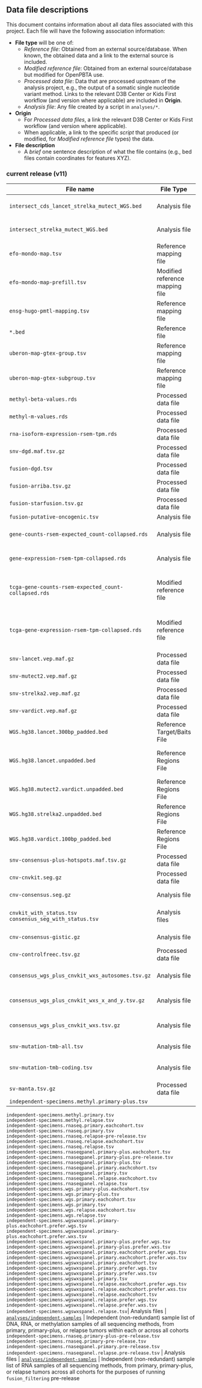 ## Data file descriptions

This document contains information about all data files associated with this project. Each file will have the following association information:

+ **File type** will be one of:
	+ *Reference file*: Obtained from an external source/database. When known, the obtained data and a link to the external source is included.
	+ *Modified reference file*: Obtained from an external source/database but modified for OpenPBTA use. 
	+ *Processed data file*: Data that are processed upstream of the analysis project, e.g., the output of a somatic single nucleotide variant method. Links to the relevant D3B Center or Kids First workflow (and version where applicable) are included in **Origin**.
	+ *Analysis file*: Any file created by a script in `analyses/*`. 
+ **Origin**
	+ For _Processed data files_, a link the relevant D3B Center or Kids First workflow (and version where applicable).
	+ When applicable, a link to the specific *script* that produced (or modified, for *Modified reference file* types) the data.
+ **File description**
	+ A *brief* one sentence description of what the file contains (e.g., bed files contain coordinates for features XYZ).

### current release (v11)
| **File name** |  **File Type** | **Origin** | **File Description** |
|---------------|----------------|------------------------|-----------------------|
|`intersect_cds_lancet_strelka_mutect_WGS.bed` | Analysis file | [`analyses/snv-callers`](https://github.com/AlexsLemonade/OpenPBTA-analysis/blob/master/analyses/snv-callers/) | Intersection of `gencode.v27.primary_assembly.annotation.gtf.gz` CDS with Lancet, Strelka2, Mutect2 regions
|`intersect_strelka_mutect_WGS.bed` | Analysis file | [`analyses/snv-callers`](https://github.com/AlexsLemonade/OpenPBTA-analysis/blob/master/analyses/snv-callers/) | Intersection of `gencode.v27.primary_assembly.annotation.gtf.gz` CDS with Strelka2 and Mutect2 regions called
|`efo-mondo-map.tsv` | Reference mapping file | [Manual collation](https://github.com/PediatricOpenTargets/ticket-tracker/issues/88) | Mapping of EFO and MONDO codes to cancer groups
|`efo-mondo-map-prefill.tsv` | Modified reference mapping file | Analysis file generated in `molecular-subtyping-integrate` | Mapping of EFO and MONDO codes to cancer groups
|`ensg-hugo-pmtl-mapping.tsv` | Reference mapping file | [Manual curation of PMTLv1.1 by FNL; RNA-Seq pipeline GTF mapping](https://github.com/PediatricOpenTargets/ticket-tracker/issues/125) | File which maps Hugo Symbols to ENSEMBL gene IDs an each ENSG to the RMTL curated by FNL
|`*.bed` | Reference file | [Manual collation](https://github.com/PediatricOpenTargets/ticket-tracker/issues/258) | Bed files used for variant calling and are used for tmb calculation
|`uberon-map-gtex-group.tsv` | Reference mapping file | [Manual collation](https://github.com/PediatricOpenTargets/ticket-tracker/issues/85) | Mapping of UBERON codes to tissue types in GTEx broad groups
|`uberon-map-gtex-subgroup.tsv` | Reference mapping file | [Manual collation](https://github.com/PediatricOpenTargets/ticket-tracker/issues/85) | Mapping of UBERON codes to tissue types in GTEx subgroups
|`methyl-beta-values.rds` | Processed data file | [methylation beta valeues](https://github.com/PediatricOpenTargets/ticket-tracker/issues/269)| Methylation beta values
|`methyl-m-values.rds` | Processed data file | [methylation m valeues](https://github.com/PediatricOpenTargets/ticket-tracker/issues/269)| Methylation m values
|`rna-isoform-expression-rsem-tpm.rds` | Processed data file | [RNA isoform TPM files](https://github.com/PediatricOpenTargets/ticket-tracker/issues/341)| RNA isoform TPM files
|`snv-dgd.maf.tsv.gz` | Processed data file | [DGD merged SNV MAF results](https://github.com/PediatricOpenTargets/ticket-tracker/issues/248)| DGD merged SNV MAF results
|`fusion-dgd.tsv` | Processed data file | [DGD merged fusion results](https://github.com/PediatricOpenTargets/ticket-tracker/issues/249)| DGD merged fusion results
|`fusion-arriba.tsv.gz` | Processed data file | [Gene fusion detection](https://github.com/AlexsLemonade/OpenPBTA-manuscript/blob/master/content/03.methods.md#gene-fusion-detection); [Workflow](https://github.com/kids-first/kf-rnaseq-workflow/blob/master/workflow/kfdrc_RNAseq_workflow.cwl) | Fusion - [Arriba TSV](https://github.com/AlexsLemonade/OpenPBTA-analysis/blob/master/doc/format/arriba-tsv-header.md), annotated with FusionAnnotator
|`fusion-starfusion.tsv.gz` | Processed data file | [Gene fusion detection](https://github.com/AlexsLemonade/OpenPBTA-manuscript/blob/master/content/03.methods.md#gene-fusion-detection); [Workflow](https://github.com/kids-first/kf-rnaseq-workflow/blob/master/workflow/kfdrc_RNAseq_workflow.cwl) | Fusion - [STARFusion TSV](https://github.com/AlexsLemonade/OpenPBTA-analysis/blob/master/doc/format/starfusion-tsv-header.md)
|`fusion-putative-oncogenic.tsv` | Analysis file | [`analyses/fusion_filtering`](https://github.com/PediatricOpenTargets/OpenPedCan-analysis/tree/master/analyses/fusion_filtering) | Filtered and prioritized fusions
|`gene-counts-rsem-expected_count-collapsed.rds` | Analysis file | PBTA+GMKF+TARGET+GTEx [`analysis/collapse-rnaseq`](https://github.com/PediatricOpenTargets/OpenPedCan-analysis/tree/dev/analyses/collapse-rnaseq) ;GTEx v8 release| Gene expression - RSEM expected_count for each samples collapsed to gene symbol (gene-level)
|`gene-expression-rsem-tpm-collapsed.rds` | Analysis file | PBTA+GMKF+TARGET+GTEx [`analysis/collapse-rnaseq`](https://github.com/PediatricOpenTargets/OpenPedCan-analysis/tree/dev/analyses/collapse-rnaseq);GTEx v8 release | Gene expression - RSEM TPM for each samples collapsed to gene symbol (gene-level)
|`tcga-gene-counts-rsem-expected_count-collapsed.rds` | Modified reference file | TCGA samples - manually curated to include 10414 TCGA RNA samples that are in diseaseXpress and has GDC clinical information| Gene expression - RSEM expected_count for each samples collapsed to gene symbol (gene-level)
|`tcga-gene-expression-rsem-tpm-collapsed.rds` | Modified reference file | TCGA samples - manually curated to include 10414 TCGA RNA samples that are in diseaseXpress and has GDC clinical information | Gene expression - RSEM TPM for each samples collapsed to gene symbol (gene-level)
|`snv-lancet.vep.maf.gz` | Processed data file | [Somatic mutation calling](https://github.com/AlexsLemonade/OpenPBTA-manuscript/blob/master/content/03.methods.md#somatic-mutation-calling); [Workflow](https://github.com/d3b-center/OpenPBTA-workflows/blob/master/cwl/kfdrc-lancet-wf.cwl) | Somatic SNV - Lancet [annotated MAF file](https://github.com/AlexsLemonade/OpenPBTA-analysis/blob/master/doc/format/vep-maf.md)
|`snv-mutect2.vep.maf.gz` | Processed data file | [Somatic mutation calling](https://github.com/AlexsLemonade/OpenPBTA-manuscript/blob/master/content/03.methods.md#somatic-mutation-calling); [Workflow](https://github.com/d3b-center/OpenPBTA-workflows/blob/master/cwl/kfdrc_strelka2_mutect2_manta_workflow.cwl) | Somatic SNV - Mutect2 [annotated MAF file](https://github.com/AlexsLemonade/OpenPBTA-analysis/blob/master/doc/format/vep-maf.md)
|`snv-strelka2.vep.maf.gz` | Processed data file | [Somatic mutation calling](https://github.com/AlexsLemonade/OpenPBTA-manuscript/blob/master/content/03.methods.md#somatic-mutation-calling); [Workflow](https://github.com/d3b-center/OpenPBTA-workflows/blob/master/cwl/kfdrc_strelka2_mutect2_manta_workflow.cwl) | Somatic SNV - Strelka2 [annotated MAF file](https://github.com/AlexsLemonade/OpenPBTA-analysis/blob/master/doc/format/vep-maf.md)
|`snv-vardict.vep.maf.gz` | Processed data file | [Somatic mutation calling](https://github.com/AlexsLemonade/OpenPBTA-manuscript/blob/master/content/03.methods.md#somatic-mutation-calling); [Workflow](https://github.com/d3b-center/OpenPBTA-workflows/blob/master/cwl/kfdrc-vardict-wf.cwl) | Somatic SNV - VarDict [annotated MAF file](https://github.com/AlexsLemonade/OpenPBTA-analysis/blob/master/doc/format/vep-maf.md)
|`WGS.hg38.lancet.300bp_padded.bed` | Reference Target/Baits File | [SNV and INDEL calling](https://github.com/AlexsLemonade/OpenPBTA-manuscript/blob/master/content/03.methods.md#snv-and-indel-calling) | WGS.hg38.lancet.unpadded.bed file with each region padded by 300 bp
|`WGS.hg38.lancet.unpadded.bed` | Reference Regions File | [SNV and INDEL calling](https://github.com/AlexsLemonade/OpenPBTA-manuscript/blob/master/content/03.methods.md#snv-and-indel-calling) |  hg38 WGS regions created using UTR, exome, and start/stop codon features of the GENCODE 31 reference, augmented with PASS variant calls from Strelka2 and Mutect2
|`WGS.hg38.mutect2.vardict.unpadded.bed` | Reference Regions File  | [SNV and INDEL calling](https://github.com/AlexsLemonade/OpenPBTA-manuscript/blob/master/content/03.methods.md#snv-and-indel-calling) |  hg38 BROAD Institute interval calling list (restricted to Chr1-22,X,Y,M and non-N regions) used for Mutect2 and VarDict variant callers
|`WGS.hg38.strelka2.unpadded.bed` | Reference Regions File | [SNV and INDEL calling](https://github.com/AlexsLemonade/OpenPBTA-manuscript/blob/master/content/03.methods.md#snv-and-indel-calling) | hg38 BROAD Institute interval calling list (restricted to Chr1-22,X,Y,M) used for Strelka2 variant caller
|`WGS.hg38.vardict.100bp_padded.bed` | Reference Regions File | [SNV and INDEL calling](https://github.com/AlexsLemonade/OpenPBTA-manuscript/blob/master/content/03.methods.md#snv-and-indel-calling) | `WGS.hg38.mutect2.vardict.unpadded.bed` with each region padded by 100 bp used for VarDict variant caller
|`snv-consensus-plus-hotspots.maf.tsv.gz` | Processed data file | [Consensus calling method](https://github.com/kids-first/kf-somatic-workflow/blob/master/docs/kfdrc-consensus-calling.md) | Consensus (2 of 4) maf for PBTA + GMKF) |
|`cnv-cnvkit.seg.gz` | Processed data file | [Copy number variant calling](https://github.com/AlexsLemonade/OpenPBTA-manuscript/blob/master/content/03.methods.md#somatic-copy-number-variant-calling); [Workflow](https://github.com/d3b-center/OpenPBTA-workflows/blob/master/cwl/kfdrc_combined_somatic_wgs_cnv_wf.cwl) | Somatic Copy Number Variant - CNVkit [SEG file](https://cnvkit.readthedocs.io/en/stable/fileformats.html#seg)
|`cnv-consensus.seg.gz` | Analysis file | [CNV consensus calls for WGS](https://github.com/PediatricOpenTargets/OpenPedCan-analysis/tree/dev/analyses/copy_number_consensus_call) | Somatic Copy Number Variant - WGS samples only
|`cnvkit_with_status.tsv` <br> `consensus_seg_with_status.tsv` | Analysis files | [CNVkit calls for WXS or CNV consensus calls for WGS with gain/loss status](https://github.com/PediatricOpenTargets/OpenPedCan-analysis/tree/dev/analyses/copy_number_consensus_call) | Somatic Copy Number Variant
|`cnv-consensus-gistic.gz` | Analysis file | [Run GISTIC for WGS samples](https://github.com/PediatricOpenTargets/OpenPedCan-analysis/tree/dev/analyses/run-gistic) | GISTIC results - WGS samples only
|`cnv-controlfreec.tsv.gz` | Processed data file | [Copy number variant calling](https://github.com/AlexsLemonade/OpenPBTA-manuscript/blob/master/content/03.methods.md#somatic-copy-number-variant-calling); [Workflow](https://github.com/d3b-center/OpenPBTA-workflows/blob/master/cwl/kfdrc_combined_somatic_wgs_cnv_wf.cwl) | Somatic Copy Number Variant - TSV file that is a merge of [ControlFreeC `*_CNVs` files](http://boevalab.inf.ethz.ch/FREEC/tutorial.html#OUTPUT)
|`consensus_wgs_plus_cnvkit_wxs_autosomes.tsv.gz` | Analysis file | [Focal CNV consensus calls for WGS and CNVkit calls for WXS](https://github.com/PediatricOpenTargets/OpenPedCan-analysis/tree/dev/analyses/focal-cn-file-preparation) | [TSV file](https://github.com/AlexsLemonade/OpenPBTA-analysis/tree/46cf6ccb119312ccae6122ac94c51710df01f6da/analyses/focal-cn-file-preparation#scripts-and-notebooks) containing genes with copy number changes per biospecimen; autosomes only
|`consensus_wgs_plus_cnvkit_wxs_x_and_y.tsv.gz` | Analysis file | [Focal CNV consensus calls for WGS and CNVkit calls for WXS](hhttps://github.com/PediatricOpenTargets/OpenPedCan-analysis/tree/dev/analyses/focal-cn-file-preparation) | [TSV file](https://github.com/AlexsLemonade/OpenPBTA-analysis/tree/46cf6ccb119312ccae6122ac94c51710df01f6da/analyses/focal-cn-file-preparation#scripts-and-notebooks) containing genes with copy number changes per biospecimen; sex chromosomes only
|`consensus_wgs_plus_cnvkit_wxs.tsv.gz` | Analysis file | [Focal CNV consensus calls for WGS and CNVkit calls for WXS](hhttps://github.com/PediatricOpenTargets/OpenPedCan-analysis/tree/dev/analyses/focal-cn-file-preparation) | [TSV file](https://github.com/AlexsLemonade/OpenPBTA-analysis/tree/46cf6ccb119312ccae6122ac94c51710df01f6da/analyses/focal-cn-file-preparation#scripts-and-notebooks) containing genes with copy number changes per biospecimen; both autosomes and sex chromosomes
|`snv-mutation-tmb-all.tsv` | Analysis file | [TMB calculation](https://github.com/PediatricOpenTargets/OpenPedCan-analysis/tree/dev/analyses/tmb-calculation) | TSV file with sample names and their tumor mutation burden counting all variants
|`snv-mutation-tmb-coding.tsv` | Analysis file | [TMB calculation](https://github.com/PediatricOpenTargets/OpenPedCan-analysis/tree/dev/analyses/tmb-calculation) | TSV file with sample names and their tumor mutation burden counting all variants in coding region only
|`sv-manta.tsv.gz`| Processed data file | [Structural variant calling](https://github.com/AlexsLemonade/OpenPBTA-manuscript/blob/master/content/03.methods.md#somatic-structural-variant-calling); [Workflow](https://github.com/d3b-center/OpenPBTA-workflows/blob/master/cwl/kfdrc_strelka2_mutect2_manta_workflow.cwl) | Somatic Structural Variant - Manta output, annotated with AnnotSV (WGS samples only)
|`independent-specimens.methyl.primary-plus.tsv` <br>
`independent-specimens.methyl.primary.tsv` <br>
`independent-specimens.methyl.relapse.tsv` <br>
`independent-specimens.rnaseq.primary.eachcohort.tsv` <br>
`independent-specimens.rnaseq.primary.tsv` <br>
`independent-specimens.rnaseq.relapse-pre-release.tsv` <br>
`independent-specimens.rnaseq.relapse.eachcohort.tsv` <br>
`independent-specimens.rnaseq.relapse.tsv` <br>
`independent-specimens.rnaseqpanel.primary-plus.eachcohort.tsv` <br>
`independent-specimens.rnaseqpanel.primary-plus.pre-release.tsv` <br>
`independent-specimens.rnaseqpanel.primary-plus.tsv` <br>
`independent-specimens.rnaseqpanel.primary.eachcohort.tsv` <br>
`independent-specimens.rnaseqpanel.primary.tsv` <br>
`independent-specimens.rnaseqpanel.relapse.eachcohort.tsv` <br>
`independent-specimens.rnaseqpanel.relapse.tsv` <br>
`independent-specimens.wgs.primary-plus.eachcohort.tsv` <br>
`independent-specimens.wgs.primary-plus.tsv` <br>
`independent-specimens.wgs.primary.eachcohort.tsv` <br>
`independent-specimens.wgs.primary.tsv` <br>
`independent-specimens.wgs.relapse.eachcohort.tsv` <br>
`independent-specimens.wgs.relapse.tsv` <br>
`independent-specimens.wgswxspanel.primary-plus.eachcohort.prefer.wgs.tsv` <br>
`independent-specimens.wgswxspanel.primary-plus.eachcohort.prefer.wxs.tsv` <br>
`independent-specimens.wgswxspanel.primary-plus.prefer.wgs.tsv` <br>
`independent-specimens.wgswxspanel.primary-plus.prefer.wxs.tsv` <br>
`independent-specimens.wgswxspanel.primary.eachcohort.prefer.wgs.tsv` <br>
`independent-specimens.wgswxspanel.primary.eachcohort.prefer.wxs.tsv` <br>
`independent-specimens.wgswxspanel.primary.eachcohort.tsv` <br>
`independent-specimens.wgswxspanel.primary.prefer.wgs.tsv` <br>
`independent-specimens.wgswxspanel.primary.prefer.wxs.tsv` <br>
`independent-specimens.wgswxspanel.primary.tsv` <br>
`independent-specimens.wgswxspanel.relapse.eachcohort.prefer.wgs.tsv` <br>
`independent-specimens.wgswxspanel.relapse.eachcohort.prefer.wxs.tsv` <br>
`independent-specimens.wgswxspanel.relapse.eachcohort.tsv` <br>
`independent-specimens.wgswxspanel.relapse.prefer.wgs.tsv` <br>
`independent-specimens.wgswxspanel.relapse.prefer.wxs.tsv` <br>
`independent-specimens.wgswxspanel.relapse.tsv`| Analysis files | [`analyses/independent-samples`](https://github.com/PediatricOpenTargets/OpenPedCan-analysis/tree/dev/analyses/independent-samples) | Independent (non-redundant) sample list of DNA, RNA, or methylation samples of all sequencing methods, from primary, primary-plus, or relapse tumors within each or across all cohorts
`independent-specimens.rnaseq.primary-plus-pre-release.tsv` <br>
`independent-specimens.rnaseq.primary-pre-release.tsv` <br>
`independent-specimens.rnaseqpanel.primary.pre-release.tsv` <br>
`independent-specimens.rnaseqpanel.relapse.pre-release.tsv` | Analysis files | [`analyses/independent-samples`](https://github.com/PediatricOpenTargets/OpenPedCan-analysis/tree/dev/analyses/independent-samples) | Independent (non-redundant) sample list of RNA samples of all sequencing methods, from primary, primary-plus, or relapse tumors across all cohorts for the purposes of running `fusion_filtering` pre-release
